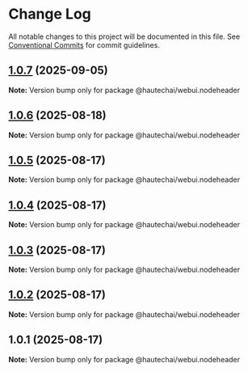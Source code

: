 # Change Log

All notable changes to this project will be documented in this file.
See [Conventional Commits](https://conventionalcommits.org) for commit guidelines.

## [1.0.7](https://github.com/HautechAI/webui/compare/@hautechai/webui.nodeheader@1.0.6...@hautechai/webui.nodeheader@1.0.7) (2025-09-05)

**Note:** Version bump only for package @hautechai/webui.nodeheader

## [1.0.6](https://github.com/HautechAI/webui/compare/@hautechai/webui.nodeheader@1.0.5...@hautechai/webui.nodeheader@1.0.6) (2025-08-18)

**Note:** Version bump only for package @hautechai/webui.nodeheader

## [1.0.5](https://github.com/HautechAI/webui/compare/@hautechai/webui.nodeheader@1.0.4...@hautechai/webui.nodeheader@1.0.5) (2025-08-17)

**Note:** Version bump only for package @hautechai/webui.nodeheader

## [1.0.4](https://github.com/HautechAI/webui/compare/@hautechai/webui.nodeheader@1.0.3...@hautechai/webui.nodeheader@1.0.4) (2025-08-17)

**Note:** Version bump only for package @hautechai/webui.nodeheader

## [1.0.3](https://github.com/HautechAI/webui/compare/@hautechai/webui.nodeheader@1.0.2...@hautechai/webui.nodeheader@1.0.3) (2025-08-17)

**Note:** Version bump only for package @hautechai/webui.nodeheader

## [1.0.2](https://github.com/HautechAI/webui/compare/@hautechai/webui.nodeheader@1.0.1...@hautechai/webui.nodeheader@1.0.2) (2025-08-17)

**Note:** Version bump only for package @hautechai/webui.nodeheader

## 1.0.1 (2025-08-17)

**Note:** Version bump only for package @hautechai/webui.nodeheader
